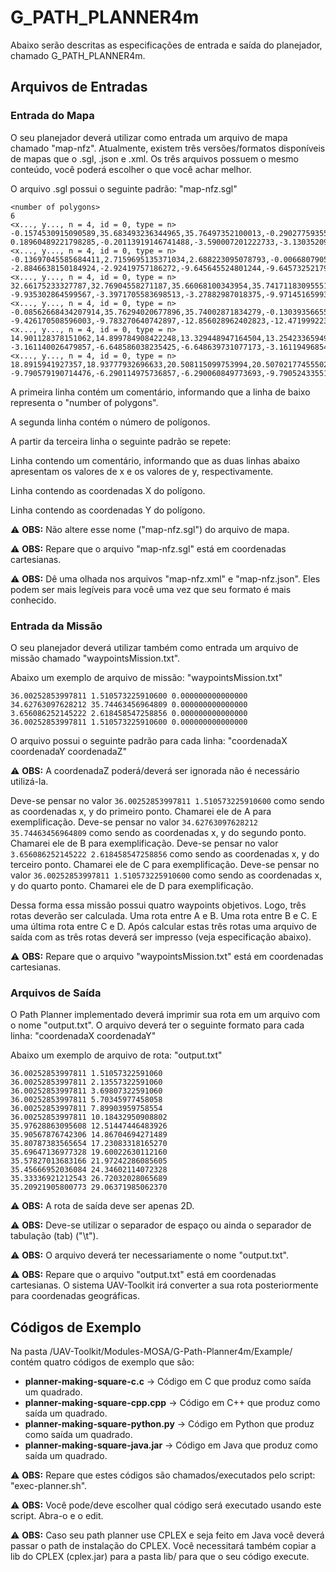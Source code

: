 # G_PATH_PLANNER4m

Abaixo serão descritas as especificações de entrada e saída do planejador, chamado G_PATH_PLANNER4m.

## Arquivos de Entradas

### Entrada do Mapa

O seu planejador deverá utilizar como entrada um arquivo de mapa chamado "map-nfz". Atualmente, existem três versões/formatos disponíveis de mapas que o .sgl, .json e .xml.
Os três arquivos possuem o mesmo conteúdo, você poderá escolher o que você achar melhor. 

O arquivo .sgl possui o seguinte padrão: "map-nfz.sgl"

```
<number of polygons>
6
<x..., y..., n = 4, id = 0, type = n>
-0.1574530915090589,35.683493236344965,35.76497352100013,-0.29027759355372845
0.18960489221798285,-0.20113919146741488,-3.590007201222733,-3.1303520957103608
<x..., y..., n = 4, id = 0, type = n>
-0.13697045585684411,2.7159695135371034,2.688223095078793,-0.006680790582055828
-2.8846638150184924,-2.92419757186272,-9.645645524801244,-9.645732521797555
<x..., y..., n = 4, id = 0, type = n>
32.66175233327787,32.76904558271187,35.66068100343954,35.74171183095551
-9.935302864599567,-3.3971705583698513,-3.27882987018375,-9.971451659932168
<x..., y..., n = 4, id = 0, type = n>
-0.08562668434207914,35.76294020677896,35.74002871834279,-0.13039356655633066
-9.426170508596003,-9.783270640742897,-12.856028962402823,-12.471999223221738
<x..., y..., n = 4, id = 0, type = n>
14.901128378151062,14.899784908422248,13.329448947164504,13.254233659495148
-3.161140026479857,-6.648586038235425,-6.648639731077173,-3.161194968543261
<x..., y..., n = 4, id = 0, type = n>
18.8915941927357,18.93777932696633,20.508115099753994,20.507021774555028
-9.790579190714476,-6.290114975736857,-6.290060849773693,-9.790524335512249
```

A primeira linha contém um comentário, informando que a linha de baixo representa o "number of polygons".

A segunda linha contém o número de polígonos.

A partir da terceira linha o seguinte padrão se repete:

Linha contendo um comentário, informando que as duas linhas abaixo apresentam os valores de x e os valores de y, respectivamente.

Linha contendo as coordenadas X do polígono.

Linha contendo as coordenadas Y do polígono.

:warning: **OBS:** Não altere esse nome ("map-nfz.sgl") do arquivo de mapa.

:warning: **OBS:** Repare que o arquivo "map-nfz.sgl" está em coordenadas cartesianas.

:warning: **OBS:** Dê uma olhada nos arquivos "map-nfz.xml" e "map-nfz.json". Eles podem ser mais legíveis para você uma vez que seu formato é mais conhecido.

### Entrada da Missão

O seu planejador deverá utilizar também como entrada um arquivo de missão chamado "waypointsMission.txt".

Abaixo um exemplo de arquivo de missão: "waypointsMission.txt"

```
36.00252853997811 1.510573225910600 0.000000000000000
34.62763097628212 35.74463456964809 0.000000000000000
3.656086252145222 2.618458547258856 0.000000000000000
36.00252853997811 1.510573225910600 0.000000000000000
```

O arquivo possui o seguinte padrão para cada linha: "coordenadaX coordenadaY coordenadaZ"

:warning: **OBS:** A coordenadaZ poderá/deverá ser ignorada não é necessário utilizá-la.

Deve-se pensar no valor `36.00252853997811 1.510573225910600` como sendo as coordenadas x, y do primeiro ponto. Chamarei ele de A para exemplificação.
Deve-se pensar no valor `34.62763097628212 35.74463456964809` como sendo as coordenadas x, y do segundo ponto. Chamarei ele de B para exemplificação.
Deve-se pensar no valor `3.656086252145222 2.618458547258856` como sendo as coordenadas x, y do terceiro ponto. Chamarei ele de C para exemplificação.
Deve-se pensar no valor `36.00252853997811 1.510573225910600` como sendo as coordenadas x, y do quarto ponto. Chamarei ele de D para exemplificação.

Dessa forma essa missão possui quatro waypoints objetivos. Logo, três rotas deverão ser calculada. Uma rota entre A e B. Uma rota entre B e C. E uma última rota entre C e D.
Após calcular estas três rotas uma arquivo de saída com as três rotas deverá ser impresso (veja especificação abaixo).

:warning: **OBS:** Repare que o arquivo "waypointsMission.txt" está em coordenadas cartesianas. 

### Arquivos de Saída

O Path Planner implementado deverá imprimir sua rota em um arquivo com o nome "output.txt". 
O arquivo deverá ter o seguinte formato para cada linha: "coordenadaX coordenadaY"

Abaixo um exemplo de arquivo de rota: "output.txt"

```
36.00252853997811 1.51057322591060
36.00252853997811 2.13557322591060
36.00252853997811 3.69807322591060
36.00252853997811 5.70345977458058
36.00252853997811 7.89903959758554
36.00252853997811 10.18432950908802
35.97628863095608 12.51447446483926
35.90567876742306 14.86704694271489
35.80787383565654 17.23083318165270
35.69647136977328 19.60022630112160
35.57827013683166 21.97242286085605
35.45666952036084 24.34602114072328
35.33336921212543 26.72032028065689
35.20921905800773 29.06371985062370
```

:warning: **OBS:** A rota de saída deve ser apenas 2D.

:warning: **OBS:** Deve-se utilizar o separador de espaço ou ainda o separador de tabulação (tab) ("\t").

:warning: **OBS:** O arquivo deverá ter necessariamente o nome "output.txt".

:warning: **OBS:** Repare que o arquivo "output.txt" está em coordenadas cartesianas. O sistema UAV-Toolkit irá converter a sua rota posteriormente para coordenadas geográficas.

## Códigos de Exemplo

Na pasta /UAV-Toolkit/Modules-MOSA/G-Path-Planner4m/Example/ contém quatro códigos de exemplo que são: 

* **planner-making-square-c.c** -> Código em C que produz como saída um quadrado.
* **planner-making-square-cpp.cpp** -> Código em C++ que produz como saída um quadrado.
* **planner-making-square-python.py** -> Código em Python que produz como saída um quadrado.
* **planner-making-square-java.jar** -> Código em Java que produz como saída um quadrado.

:warning: **OBS:** Repare que estes códigos são chamados/executados pelo script: "exec-planner.sh".

:warning: **OBS:** Você pode/deve escolher qual código será executado usando este script. Abra-o e o edit. 

:warning: **OBS:** Caso seu path planner use CPLEX e seja feito em Java você deverá passar o path de instalação do CPLEX. Você necessitará também copiar a lib do CPLEX (cplex.jar) para a pasta lib/ para que o seu código execute.
